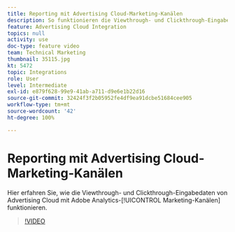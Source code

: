 ```yaml
---
title: Reporting mit Advertising Cloud-Marketing-Kanälen
description: So funktionieren die Viewthrough- und Clickthrough-Eingabedaten von Advertising Cloud mit Adobe Analytics-Marketing-Kanälen
feature: Advertising Cloud Integration
topics: null
activity: use
doc-type: feature video
team: Technical Marketing
thumbnail: 35115.jpg
kt: 5472
topic: Integrations
role: User
level: Intermediate
exl-id: e879f628-99e9-41ab-a711-d9e6e1b22d16
source-git-commit: 32424f3f2b05952fe4df9ea91dcbe51684cee905
workflow-type: tm+mt
source-wordcount: '42'
ht-degree: 100%

---
```


# Reporting mit Advertising Cloud-Marketing-Kanälen

Hier erfahren Sie, wie die Viewthrough- und Clickthrough-Eingabedaten von Advertising Cloud mit Adobe Analytics-[!UICONTROL Marketing-Kanälen] funktionieren.

>[!VIDEO](https://video.tv.adobe.com/v/35115/?quality=12&learn=on)
